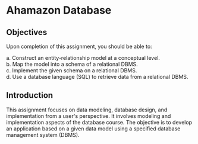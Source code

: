 # Ahamazon Database

## Objectives
Upon completion of this assignment, you should be able to:

a. Construct an entity-relationship model at a conceptual level.\
b. Map the model into a schema of a relational DBMS.\
c. Implement the given schema on a relational DBMS.\
d. Use a database language (SQL) to retrieve data from a relational DBMS.

## Introduction
This assignment focuses on data modeling, database design, and implementation from a user's perspective. It involves modeling and implementation aspects of the database course. The objective is to develop an application based on a given data model using a specified database management system (DBMS).

